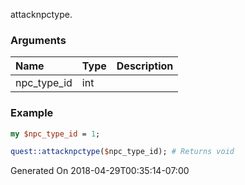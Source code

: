 attacknpctype.
### Arguments
**Name**|**Type**|**Description**
:---|:---|:---
npc_type_id|int|

### Example

```perl
my $npc_type_id = 1;

quest::attacknpctype($npc_type_id); # Returns void
```


Generated On 2018-04-29T00:35:14-07:00